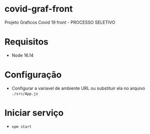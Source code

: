 # covid-graf-front
Projeto Graficos Covid 19 front - PROCESSO SELETIVO

# Requisitos
- Node 16.14

# Configuração
- Configurar a variavel de ambiente URL ou substituir ela no arquivo `./src/App.js`

# Iniciar serviço
- `npm start`
